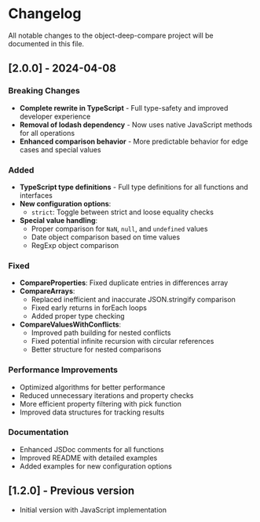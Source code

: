 # Changelog

All notable changes to the object-deep-compare project will be documented in this file.

## [2.0.0] - 2024-04-08

### Breaking Changes
- **Complete rewrite in TypeScript** - Full type-safety and improved developer experience
- **Removal of lodash dependency** - Now uses native JavaScript methods for all operations
- **Enhanced comparison behavior** - More predictable behavior for edge cases and special values

### Added
- **TypeScript type definitions** - Full type definitions for all functions and interfaces
- **New configuration options**:
  - `strict`: Toggle between strict and loose equality checks
- **Special value handling**:
  - Proper comparison for `NaN`, `null`, and `undefined` values
  - Date object comparison based on time values
  - RegExp object comparison

### Fixed
- **CompareProperties**: Fixed duplicate entries in differences array
- **CompareArrays**: 
  - Replaced inefficient and inaccurate JSON.stringify comparison
  - Fixed early returns in forEach loops
  - Added proper type checking
- **CompareValuesWithConflicts**: 
  - Improved path building for nested conflicts
  - Fixed potential infinite recursion with circular references
  - Better structure for nested comparisons

### Performance Improvements
- Optimized algorithms for better performance
- Reduced unnecessary iterations and property checks
- More efficient property filtering with pick function
- Improved data structures for tracking results

### Documentation
- Enhanced JSDoc comments for all functions
- Improved README with detailed examples
- Added examples for new configuration options

## [1.2.0] - Previous version
- Initial version with JavaScript implementation 